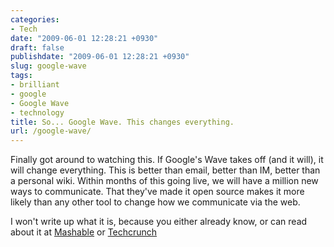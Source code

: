 ```yaml
---
categories:
- Tech
date: "2009-06-01 12:28:21 +0930"
draft: false
publishdate: "2009-06-01 12:28:21 +0930"
slug: google-wave
tags:
- brilliant
- google
- Google Wave
- technology
title: So... Google Wave. This changes everything.
url: /google-wave/
---
```

Finally got around to watching this. If Google's Wave takes off (and it
will), it will change everything. This is better than email, better than
IM, better than a personal wiki. Within months of this going live, we
will have a million new ways to communicate. That they've made it open
source makes it more likely than any other tool to change how we
communicate via the web.

I won't write up what it is, because you either already know, or can
read about it at [Mashable](http://mashable.com/2009/05/28/google-wave/)
or
[Techcrunch](http://www.techcrunch.com/2009/05/28/google-wave-drips-with-ambition-can-it-fulfill-googles-grand-web-vision/)